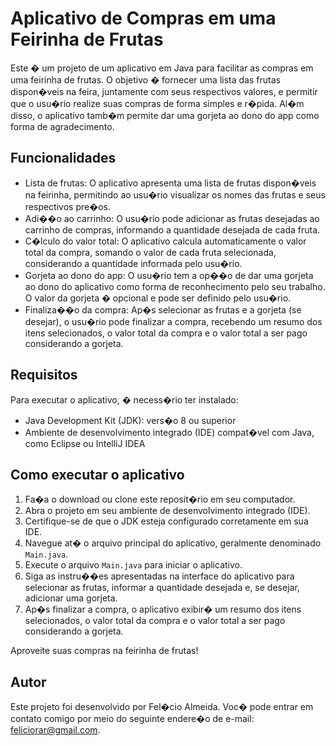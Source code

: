 Aplicativo de Compras em uma Feirinha de Frutas
==============================================

Este � um projeto de um aplicativo em Java para facilitar as compras em uma feirinha de frutas. O objetivo � fornecer uma lista das frutas dispon�veis na feira, juntamente com seus respectivos valores, e permitir que o usu�rio realize suas compras de forma simples e r�pida. Al�m disso, o aplicativo tamb�m permite dar uma gorjeta ao dono do app como forma de agradecimento.

Funcionalidades
---------------
- Lista de frutas: O aplicativo apresenta uma lista de frutas dispon�veis na feirinha, permitindo ao usu�rio visualizar os nomes das frutas e seus respectivos pre�os.
- Adi��o ao carrinho: O usu�rio pode adicionar as frutas desejadas ao carrinho de compras, informando a quantidade desejada de cada fruta.
- C�lculo do valor total: O aplicativo calcula automaticamente o valor total da compra, somando o valor de cada fruta selecionada, considerando a quantidade informada pelo usu�rio.
- Gorjeta ao dono do app: O usu�rio tem a op��o de dar uma gorjeta ao dono do aplicativo como forma de reconhecimento pelo seu trabalho. O valor da gorjeta � opcional e pode ser definido pelo usu�rio.
- Finaliza��o da compra: Ap�s selecionar as frutas e a gorjeta (se desejar), o usu�rio pode finalizar a compra, recebendo um resumo dos itens selecionados, o valor total da compra e o valor total a ser pago considerando a gorjeta.

Requisitos
-----------
Para executar o aplicativo, � necess�rio ter instalado:
- Java Development Kit (JDK): vers�o 8 ou superior
- Ambiente de desenvolvimento integrado (IDE) compat�vel com Java, como Eclipse ou IntelliJ IDEA

Como executar o aplicativo
-------------------------
1. Fa�a o download ou clone este reposit�rio em seu computador.
2. Abra o projeto em seu ambiente de desenvolvimento integrado (IDE).
3. Certifique-se de que o JDK esteja configurado corretamente em sua IDE.
4. Navegue at� o arquivo principal do aplicativo, geralmente denominado `Main.java`.
5. Execute o arquivo `Main.java` para iniciar o aplicativo.
6. Siga as instru��es apresentadas na interface do aplicativo para selecionar as frutas, informar a quantidade desejada e, se desejar, adicionar uma gorjeta.
7. Ap�s finalizar a compra, o aplicativo exibir� um resumo dos itens selecionados, o valor total da compra e o valor total a ser pago considerando a gorjeta.

Aproveite suas compras na feirinha de frutas!

Autor
------
Este projeto foi desenvolvido por Fel�cio Almeida. Voc� pode entrar em contato comigo por meio do seguinte endere�o de e-mail: feliciorar@gmail.com.
